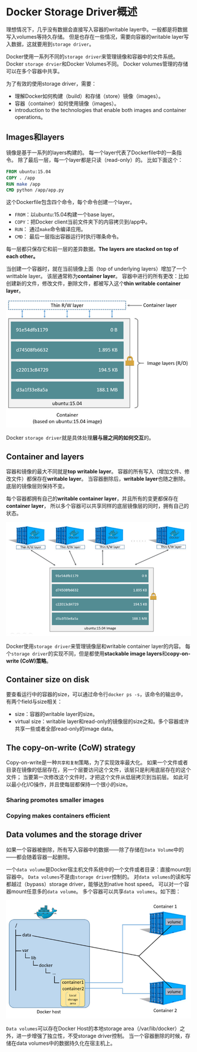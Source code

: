# Docker Storage Driver概述
理想情况下，几乎没有数据会直接写入容器的writable layer中。一般都是将数据写入volumes等持久存储。
但是也存在一些情况，需要向容器的writable layer写入数据，这就要用到`storage driver`。

Docker使用一系列不同的`storage driver`来管理镜像和容器中的文件系统。
Docker `storage drvier`和Docker Volumes不同。
Docker volumes管理的存储可以在多个容器中共享。

为了有效的使用storage driver，需要：
* 理解Docker如何构建（build）和存储（store）镜像（images）。
* 容器（container）如何使用镜像（images）。
* introduction to the technologies that enable both images and container operations。

## Images和layers
镜像是基于一系列的layers构建的。
每一个layer代表了Dockerfile中的一条指令。
除了最后一层，每一个layer都是只读（read-only）的。
比如下面这个：
```Dockerfile
FROM ubuntu:15.04
COPY . /app
RUN make /app
CMD python /app/app.py
```
这个Dockerfile包含四个命令，每个命令创建一个layer。
* `FROM`：以ubuntu:15.04构建一个base layer。
* `COPY`：把Docker client当前文件夹下的内容拷贝到/app中。
* `RUN`： 通过`make`命令编译应用。
* `CMD`： 最后一层指出容器运行时执行哪条命令。

每一层都只保存它和前一层的差异数据。**The layers are stacked on top of each other。**

当创建一个容器时，就在当前镜像上面（top of underlying layers）增加了一个writtable layer。
该层通常称为**container layer**。
容器中进行的所有更改：比如创建新的文件，修改文件，删除文件，都被写入这个**thin writable container layer**。

![](pics/container-layers.jpg)

Docker `storage driver`就是具体处理**层与层之间的如何交互**的。

## Container and layers
容器和镜像的最大不同就是**top writable layer**。
容器的所有写入（增加文件、修改文件）都保存在**writable layer**。
当容器删除后，**writable layer**也随之删除。
底层的镜像层则保持不变。

每个容器都拥有自己的**writable container layer**，并且所有的变更都保存在**container layer**，
所以多个容器可以共享同样的底层镜像层的同时，拥有自己的状态。

![](pics/containers-image.png)

Docker使用`storage driver`来管理镜像层和writable container layer的内容。
每个`storage driver`的实现不同，但是都使用**stackable image layers**和**copy-on-write (CoW)策略**。

## Container size on disk
要查看运行中的容器的size，可以通过命令行`docker ps -s`，该命令的输出中，有两个field与size相关：
* size：容器的writable layer的size。
* virtual size：writable layer和read-only的镜像层的size之和。多个容器或许共享一些或者全部read-only的image data。

## The copy-on-write (CoW) strategy
Copy-on-write是一种`共享和复制`策略，为了实现效率最大化。
如果一个文件或者目录在镜像的低层存在，另一个层要访问这个文件，该层只是利用底层存在的这个文件；
当要第一次修改这个文件时，才把这个文件从低层拷贝到当前层。
如此可以最小化I/O操作，并且使每层都保持一个很小的size。
### Sharing promotes smaller images
### Copying makes containers efficient

## Data volumes and the storage driver
如果一个容器被删除，所有写入容器中的数据——除了存储在`Data Volume`中的——都会随着容器一起删除。

一个`data volume`是Docker宿主机文件系统中的一个文件或者目录：直接mount到容器中。
`Data volumes`不是由`storage driver`控制的。
对`data volumes`的读和写都越过（bypass）storage driver，能够达到native host speed。
可以对一个容器mount任意多的`data volume`。
多个容器可以共享`data volumes`。如下图：

![](pics/docker_volumes.png)

`Data volumes`可以存在Docker Host的本地storage area（/var/lib/docker）之外，进一步增强了独立性，不受storage driver控制。
当一个容器删除的时候，存储在data volumes中的数据持久化在宿主机上。